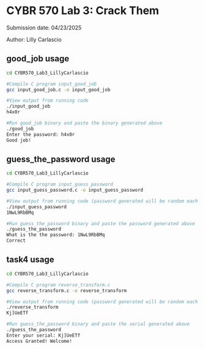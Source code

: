 # CYBR 570 Lab 3: Crack Them

Submission date: 04/23/2025

Author: Lilly Carlascio

## good_job usage

```bash
cd CYBR570_Lab3_LillyCarlascio

#Compile C program input_good_job
gcc input_good_job.c -o input_good_job

#View output from running code
./input_good_job
h4x0r

#Run good_job binary and paste the binary generated above
./good_job
Enter the password: h4x0r
Good job!
```

## guess_the_password usage

```bash
cd CYBR570_Lab3_LillyCarlascio

#Compile C program input_guess_password
gcc input_guess_password.c -o input_guess_password

#View output from running code (password generated will be random each time)
./input_guess_password
1NwL9RbBMq

#Run guess_the_password binary and paste the password generated above
./guess_the_password
What is the the password: 1NwL9RbBMq
Correct
```

## task4 usage

```bash
cd CYBR570_Lab3_LillyCarlascio

#Compile C program reverse_transform.c
gcc reverse_transform.c -o reverse_transform

#View output from running code (password generated will be random each time)
./reverse_transform
Kj]UeETf

#Run guess_the_password binary and paste the serial generated above
./guess_the_password
Enter your serial: Kj]UeETf
Access Granted! Welcome!
```
